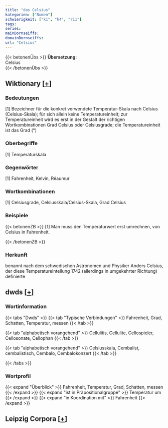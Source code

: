 ```yaml
---
title: "das Celsius"
kategorien: ["Nomen"]
schwierigkeit: ["k1", "h4", "r11"]
tags:
series:
mainDornseiffs:
domainDornseiffs:
url: "Celsius"
---
```


{{< betonenÜbs >}}
**Übersetzung:**  
Celsius  
{{< /betonenÜbs >}}

## Wiktionary [[+](https://de.wiktionary.org/wiki/Celsius)]

### Bedeutungen
[1] Bezeichner für die konkret verwendete Temperatur-Skala nach Celsius (Celsius-Skala); für sich allein keine Temperatureinheit; zur Temperatureinheit wird es erst in der Gestalt der richtigen Wortkombinationen Grad Celsius oder Celsiusgrade; die Temperatureinheit ist das Grad (°)  

### Oberbegriffe
[1] Temperaturskala  

### Gegenwörter
[1] Fahrenheit, Kelvin, Réaumur  

### Wortkombinationen
[1] Celsiusgrade, Celsiusskala/Celsius-Skala, Grad Celsius  

### Beispiele
{{< betonenZB >}}
[1] Man muss den Temperaturwert erst umrechnen, von Celsius in Fahrenheit.  

{{< /betonenZB >}}
### Herkunft
benannt nach dem schwedischen Astronomen und Physiker Anders Celsius, der diese Temperatureinteilung 1742 (allerdings in umgekehrter Richtung) definierte  



## dwds [[+](https://www.dwds.de/wb/Celsius)]

### Wortinformation
{{< tabs "Dwds" >}}
{{< tab "Typische Verbindungen" >}}
Fahrenheit, Grad, Schatten, Temperatur, messen
{{< /tab >}}

{{< tab "alphabetisch vorangehend" >}}
Cellulitis, Cellulite, Cellospieler, Cellosonate, Cellophan
{{< /tab >}}

{{< tab "alphabetisch vorangehend" >}}
Celsiusskala, Cembalist, cembalistisch, Cembalo, Cembalokonzert
{{< /tab >}}

{{< /tabs >}}

### Wortprofil
{{< expand "Überblick" >}} Fahrenheit, Temperatur, Grad, Schatten, messen {{< /expand >}}
{{< expand "ist in Präpositionalgruppe" >}} Temperatur um {{< /expand >}}
{{< expand "in Koordination mit" >}} Fahrenheit {{< /expand >}}

## Leipzig Corpora [[+](https://corpora.uni-leipzig.de/en/res?word=Celsius&corpusId=deu_newscrawl-public_2018)]

